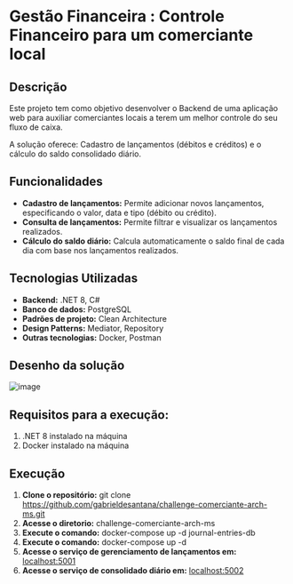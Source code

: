 # Gestão Financeira : Controle Financeiro para um comerciante local

## Descrição
Este projeto tem como objetivo desenvolver o Backend de uma aplicação web para auxiliar comerciantes locais a terem um melhor controle do seu fluxo de caixa.

A solução oferece: Cadastro de lançamentos (débitos e créditos) e o cálculo do saldo consolidado diário.

## Funcionalidades
* **Cadastro de lançamentos:** Permite adicionar novos lançamentos, especificando o valor, data e tipo (débito ou crédito).
* **Consulta de lançamentos:** Permite filtrar e visualizar os lançamentos realizados.
* **Cálculo do saldo diário:** Calcula automaticamente o saldo final de cada dia com base nos lançamentos realizados.

## Tecnologias Utilizadas
* **Backend:** .NET 8, C#
* **Banco de dados:** PostgreSQL
* **Padrões de projeto:** Clean Architecture
* **Design Patterns:** Mediator, Repository
* **Outras tecnologias:** Docker, Postman

## Desenho da solução
![image](https://github.com/user-attachments/assets/1a27faf9-1b01-463d-bfca-4561991f67d3)

## Requisitos para a execução:
1. .NET 8 instalado na máquina
2. Docker instalado na máquina

## Execução
1. **Clone o repositório:**
   git clone https://github.com/gabrieldesantana/challenge-comerciante-arch-ms.git
2. **Acesse o diretorio:**
   challenge-comerciante-arch-ms
3. **Execute o comando:**
   docker-compose up -d journal-entries-db
4. **Execute o comando:**
   docker-compose up -d   
5. **Acesse o serviço de gerenciamento de lançamentos em:**
   [localhost:5001](http://localhost:5001/swagger/index.html)
6. **Acesse o serviço de consolidado diário em:**
   [localhost:5002](http://localhost:5001/swagger/index.html)   
